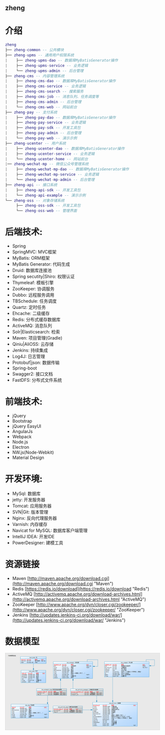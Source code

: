 ## zheng

# 介绍
``` lua
zheng
├── zheng-common -- 公共模块
├── zheng-upms -- 通用用户权限系统
|    ├── zheng-upms-dao -- 数据库MyBatisGenerator操作
|    ├── zheng-upms-service -- 业务逻辑
|    └── zheng-upms-admin -- 后台管理
├── zheng-cms -- 内容管理系统
|    ├── zheng-cms-dao -- 数据库MyBatisGenerator操作
|    ├── zheng-cms-service -- 业务逻辑
|    ├── zheng-cms-search -- 搜索服务
|    ├── zheng-cms-job -- 消息队列、任务调度等
|    ├── zheng-cms-admin -- 后台管理
|    └── zheng-cms-web -- 网站前台
├── zheng-pay -- 支付系统
|    ├── zheng-pay-dao -- 数据库MyBatisGenerator操作
|    ├── zheng-pay-service -- 业务逻辑
|    ├── zheng-pay-sdk -- 开发工具包
|    ├── zheng-pay-admin -- 后台管理
|    └── zheng-pay-web -- 演示示例
├── zheng-ucenter -- 用户系统
|    ├── zheng-ucenter-dao -- 数据库MyBatisGenerator操作
|    ├── zheng-ucenter-service -- 业务逻辑
|    └── zheng-ucenter-home -- 网站前台
|── zheng-wechat-mp -- 微信公众号管理系统
|    ├── zheng-wechat-mp-dao -- 数据库MyBatisGenerator操作
|    ├── zheng-wechat-mp-service -- 业务逻辑
|    └── zheng-wechat-mp-admin -- 后台管理
├── zheng-api -- 接口系统
|    ├── zheng-api-sdk -- 开发工具包
|    └── zheng-api-example -- 演示示例
└── zheng-oss -- 对象存储系统
     ├── zheng-oss-sdk -- 开发工具包
     └── zheng-oss-web -- 管理界面
```

# 后端技术:
* Spring
* SpringMVC: MVC框架
* MyBatis: ORM框架
* MyBatis Generator: 代码生成
* Druid: 数据库连接池
* Spring secutity|Shiro: 权限认证
* Thymeleaf: 模板引擎
* ZooKeeper: 协调服务
* Dubbo: 远程服务调用
* TBSchedule: 任务调度
* Quartz: 定时任务
* Ehcache: 二级缓存
* Redis: 分布式缓存数据库
* ActiveMQ: 消息队列
* Solr|Elasticsearch: 检索
* Maven: 项目管理(Gradle)
* Qiniu|AliOSS: 云存储
* Jenkins: 持续集成
* Log4J: 日志管理
* Protobuf|json: 数据传输 
* Spring-boot
* Swagger2: 接口文档
* FastDFS: 分布式文件系统


# 前端技术:
* jQuery
* Bootstrap
* jQuery EasyUI
* AngularJs
* Webpack
* Node.js
* Electron
* NW.js(Node-Webkit)
* Material Design


# 开发环境:
* MySql: 数据库
* jetty: 开发服务器
* Tomcat: 应用服务器
* SVN|Git: 版本管理
* Nginx: 反向代理服务器
* Varnish: 内存缓存
* Navicat for MySQL: 数据库客户端管理
* IntelliJ IDEA: 开发IDE
* PowerDesigner: 建模工具

# 资源链接
* Maven [http://maven.apache.org/download.cgi](http://maven.apache.org/download.cgi "Maven")
* Redis [https://redis.io/download](https://redis.io/download "Redis")
* ActiveMQ [http://activemq.apache.org/download-archives.html](http://activemq.apache.org/download-archives.html "ActiveMQ")
* ZooKeeper [http://www.apache.org/dyn/closer.cgi/zookeeper/](http://www.apache.org/dyn/closer.cgi/zookeeper/ "ZooKeeper")
* Jenkins [http://updates.jenkins-ci.org/download/war/](http://updates.jenkins-ci.org/download/war/ "Jenkins")

# 数据模型
![数据库模型](DataModelDiagram/zheng.png)
